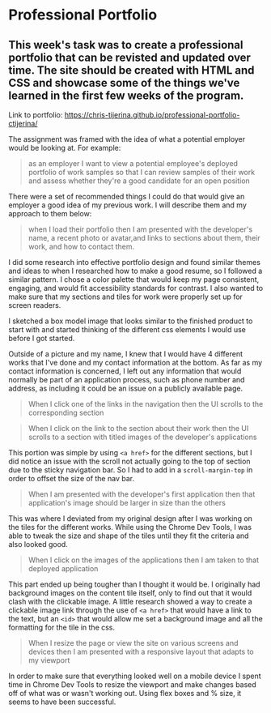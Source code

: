 # Professional Portfolio

## This week's task was to create a professional portfolio that can be revisted and updated over time. The site should be created with HTML and CSS and showcase some of the things we've learned in the first few weeks of the program. 

Link to portfolio: https://chris-tijerina.github.io/professional-portfolio-ctijerina/

The assignment was framed with the idea of what a potential employer would be looking at. For example: 
>as an employer I want to view a potential employee's deployed portfolio of work samples so that I can review samples of their work and assess whether they're a good candidate for an open position

There were a set of recommended things I could do that would give an employer a good idea of my previous work. I will describe them and my approach to them below: 

>when I load their portfolio then I am presented with the developer's name, a recent photo or avatar,and links to sections about them, their work, and how to contact them.

I did some research into effective portfolio design and found similar themes and ideas to when I researched how to make a good resume, so I followed a similar pattern. I chose a color palette that would keep my page consistent, engaging, and would fit accessibility standards for contrast. I also wanted to make sure that my sections and tiles for work were properly set up for screen readers. 

I sketched a box model image that looks similar to the finished product to start with and started thinking of the different css elements I would use before I got started. 

Outside of a picture and my name, I knew that I would have 4 different works that I've done and my contact information at the bottom. As far as my contact information is concerned, I left out any information that would normally be part of an application process, such as phone number and address, as including it could be an issue on a publicly available page. 

>When I click one of the links in the navigation then the UI scrolls to the corresponding section

>When I click on the link to the section about their work then the UI scrolls to a section with titled images of the developer's applications

This portion was simple by using ```<a href>``` for the different sections, but I did notice an issue with the scroll not actually going to the top of section due to the sticky navigation bar. So I had to add in a ```scroll-margin-top``` in order to offset the size of the nav bar. 

>When I am presented with the developer's first application then that application's image should be larger in size than the others

This was where I deviated from my original design after I was working on the tiles for the different works. While using the Chrome Dev Tools, I was able to tweak the size and shape of the tiles until they fit the criteria and also looked good. 

>When I click on the images of the applications then I am taken to that deployed application

This part ended up being tougher than I thought it would be. I originally had background images on the content tile itself, only to find out that it would clash with the clickable image. A little research showed a way to create a clickable image link through the use of ```<a href>``` that would have a link to the text, but an ```<id>``` that would allow me set a background image and all the formatting for the tile in the css. 

>When I resize the page or view the site on various screens and devices then I am presented with a responsive layout that adapts to my viewport

In order to make sure that everything looked well on a mobile device I spent time in Chrome Dev Tools to resize the viewport and make changes based off of what was or wasn't working out. Using flex boxes and % size, it seems to have been successful. 


